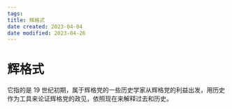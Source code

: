 ```yaml
---
tags:
title: 辉格式
date created: 2023-04-04
date modified: 2023-04-26
---
```


# 辉格式

它指的是 19 世纪初期，属于辉格党的一些历史学家从辉格党的利益出发，用历史作为工具来论证辉格党的政见，依照现在来解释过去和历史。

